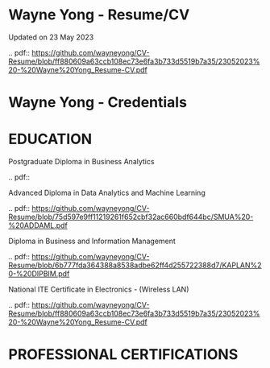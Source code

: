 # Wayne Yong - Resume/CV

Updated on 23 May 2023

.. pdf:: https://github.com/wayneyong/CV-Resume/blob/ff880609a63ccb108ec73e6fa3b733d5519b7a35/23052023%20-%20Wayne%20Yong_Resume-CV.pdf

# Wayne Yong - Credentials 

# EDUCATION

Postgraduate Diploma in Business Analytics

.. pdf::

Advanced Diploma in Data Analytics and Machine Learning

.. pdf:: https://github.com/wayneyong/CV-Resume/blob/75d597e9ff11219261f652cbf32ac660bdf644bc/SMUA%20-%20ADDAML.pdf

Diploma in Business and Information Management 

.. pdf:: https://github.com/wayneyong/CV-Resume/blob/6b777fda364388a8538adbe62ff4d255722388d7/KAPLAN%20-%20DIPBIM.pdf

National ITE Certificate in Electronics - (Wireless LAN)

.. pdf:: https://github.com/wayneyong/CV-Resume/blob/ff880609a63ccb108ec73e6fa3b733d5519b7a35/23052023%20-%20Wayne%20Yong_Resume-CV.pdf

# PROFESSIONAL CERTIFICATIONS


